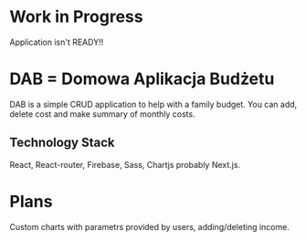 # Work in Progress

Application isn't READY!!

# DAB = Domowa Aplikacja Budżetu

DAB is a simple CRUD application to help with a family budget. You can add, delete cost and make summary of monthly costs.

## Technology Stack

React, React-router, Firebase, Sass, Chartjs probably Next.js.

# Plans

Custom charts with parametrs provided by users, adding/deleting income.
